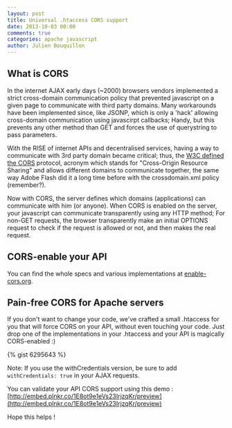 ```yaml
---
layout: post
title: Universal .htaccess CORS support
date: 2013-10-03 00:00
comments: true
categories: apache javascript
author: Julien Bouquillon
---
```


## What is CORS

In the internet AJAX early days (~2000) browsers vendors implemented a strict cross-domain communication policy that prevented javascript on a given page to communicate with third party domains. Many workarounds have been implemented since, like JSONP, which is only a 'hack' allowing cross-domain communication using javascirpt callbacks; Handy, but this prevents any other method than GET and forces the use of querystring to pass parameters.

With the RISE of internet APIs and decentralised services, having a way to communicate with 3rd party domain became critical; thus, the [W3C defined the CORS](http://www.w3.org/TR/cors/) protocol, acronym which stands for "Cross-Origin Resource Sharing" and allows different domains to communicate together, the same way Adobe Flash did it a long time before with the crossdomain.xml policy (remember?).

Now with CORS, the server defines which domains (applications) can communicate with him (or anyone). When CORS is enabled on the server, your javascript can communicate transparently using any HTTP method; For non-GET requests, the browser transparently make an initial OPTIONS request to check if the request is allowed or not, and then makes the real request.

## CORS-enable your API

You can find the whole specs and various implementations at [enable-cors.org](http://enable-cors.org/).

## Pain-free CORS for Apache servers

If you don't want to change your code, we've crafted a small .htaccess for you that will force CORS on your API, without even touching your code. Just drop one of the implementations in your .htaccess and your API is magically CORS-enabled :)

{% gist 6295643 %}

Note: If you use the withCredentials version, be sure to add `withCredentials: true` in your AJAX requests.

You can validate your API CORS support using this demo : [http://embed.plnkr.co/1E8ot9e1eVs23IrjzqKr/preview](http://embed.plnkr.co/1E8ot9e1eVs23IrjzqKr/preview)

Hope this helps !




